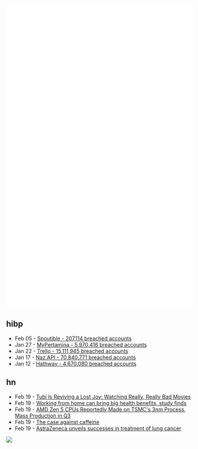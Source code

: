 ![Metrics](https://raw.githubusercontent.com/phixion/phixion/master/metrics.svg)

## hibp

<!--
for https://github.com/phixion/phixion/blob/main/.github/workflows/feeds.yml
-->
<!--START_SECTION:haveibeenpwnd-->
- Feb 05 - [Spoutible - 207,114 breached accounts](https://haveibeenpwned.com/PwnedWebsites#Spoutible)
- Jan 27 - [MyPertamina - 5,970,416 breached accounts](https://haveibeenpwned.com/PwnedWebsites#MyPertamina)
- Jan 22 - [Trello - 15,111,945 breached accounts](https://haveibeenpwned.com/PwnedWebsites#Trello)
- Jan 17 - [Naz.API - 70,840,771 breached accounts](https://haveibeenpwned.com/PwnedWebsites#NazApi)
- Jan 12 - [Hathway - 4,670,080 breached accounts](https://haveibeenpwned.com/PwnedWebsites#Hathway)
<!--END_SECTION:haveibeenpwnd-->

## hn

<!--
for https://github.com/phixion/phixion/blob/main/.github/workflows/feeds.yml
-->
<!--START_SECTION:hn-->
- Feb 19 - [Tubi Is Reviving a Lost Joy: Watching Really, Really Bad Movies](https://www.nytimes.com/2024/02/14/magazine/tubi-movies.html)
- Feb 19 - [Working from home can bring big health benefits, study finds](https://www.theguardian.com/business/2024/feb/17/working-from-home-can-bring-big-health-benefits-study-finds)
- Feb 19 - [AMD Zen 5 CPUs Reportedly Made on TSMC's 3nm Process, Mass Production in Q3](https://wccftech.com/amd-zen-5-cpus-reportedly-made-on-tsmc-3nm-process-q2-mass-production-q3-2024/amp/)
- Feb 19 - [The case against caffeine](https://zantafakari.substack.com/p/the-case-against-caffeine)
- Feb 19 - [AstraZeneca unveils successes in treatment of lung cancer](https://www.ft.com/content/b845e8ab-9cbc-482c-aa22-0b5c020be099)
<!--END_SECTION:hn-->

<!--
for https://yhype.me
-->
![](https://hit.yhype.me/github/profile?user_id=13013670)
